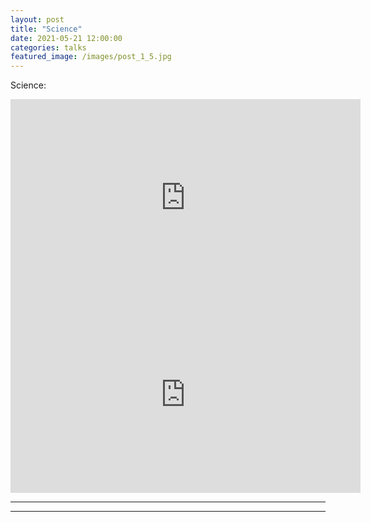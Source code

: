 ```yaml
---
layout: post
title: "Science"
date: 2021-05-21 12:00:00
categories: talks
featured_image: /images/post_1_5.jpg
---
```


Science:

<iframe width="560" height="315" src="https://www.youtube.com/embed/Q6Qa93JQxg4" title="YouTube video player" frameborder="0" allow="accelerometer; autoplay; clipboard-write; encrypted-media; gyroscope; picture-in-picture" allowfullscreen></iframe>


<iframe width="560" height="315" src="https://www.youtube.com/embed/gJHj4BtP9Go" title="YouTube video player" frameborder="0" allow="accelerometer; autoplay; clipboard-write; encrypted-media; gyroscope; picture-in-picture" allowfullscreen></iframe>





---

---
